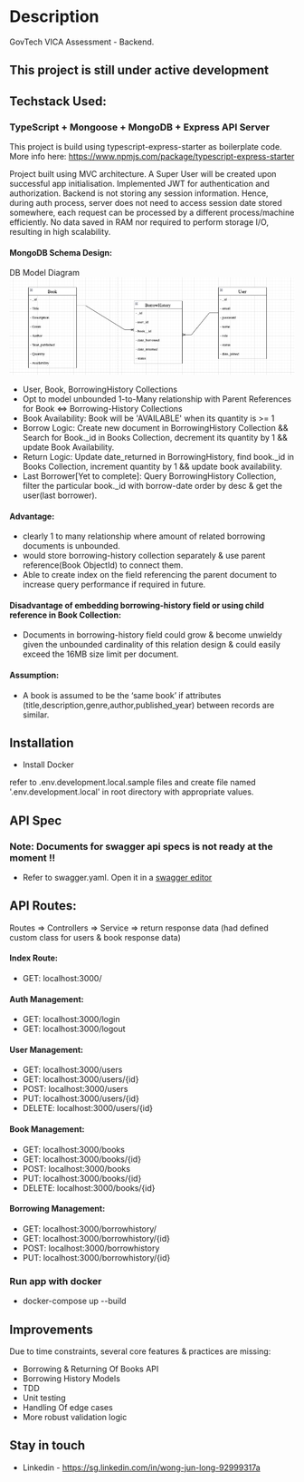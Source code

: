 # <b>Description</b> #

GovTech VICA Assessment - Backend.</br>
## This project is still under active development

## <b>Techstack Used:</b>

### TypeScript + Mongoose + MongoDB + Express API Server
This project is build using typescript-express-starter as boilerplate code. More info here: https://www.npmjs.com/package/typescript-express-starter

Project built using MVC architecture.
A Super User will be created upon successful app initialisation.
Implemented JWT for authentication and authorization.
Backend is not storing any session information. Hence, during auth process, server does not need to access session date stored somewhere, each request can be processed by a different process/machine efficiently. No data saved in RAM nor required to perform storage I/O, resulting in high scalability.

#### MongoDB Schema Design:
DB Model Diagram
   ![Schema diagram](https://github.com/JunLongWong/VICA-assessment-backend/blob/main/src/models/Mongo_Schema.png)

- User, Book, BorrowingHistory Collections
- Opt to model unbounded 1-to-Many relationship with Parent References for Book <=> Borrowing-History Collections
- Book Availability: Book will be 'AVAILABLE' when its quantity is >= 1 
- Borrow Logic: Create new document in BorrowingHistory Collection && Search for Book._id in Books Collection, decrement its quantity by 1 && update Book Availability.
- Return Logic: Update date_returned in BorrowingHistory, find book._id in Books Collection, increment quantity by 1 && update book availability.
- Last Borrower[Yet to complete]: Query BorrowingHistory Collection,
filter the particular book._id with borrow-date order by desc & get the user(last borrower).

#### Advantage:
- clearly 1 to many relationship where amount of related borrowing documents is unbounded.
- would store borrowing-history collection separately & use parent reference(Book ObjectId) to connect them.
- Able to create index on the field referencing the parent document to increase query performance if required in future.

#### Disadvantage of embedding borrowing-history field or using child reference in Book Collection:
- Documents in borrowing-history field could grow & become unwieldy given the unbounded cardinality of this relation design & could easily exceed the 16MB size limit per document.

#### Assumption: 
-  A book is assumed to be the ‘same book’ if attributes (title,description,genre,author,published_year) between records are similar.
## <b>Installation</b>

- Install Docker

refer to .env.development.local.sample files and create file named '.env.development.local' in root directory with appropriate values.

## <b>API Spec</b>
### Note: Documents for swagger api specs is not ready at the moment !! 
- Refer to swagger.yaml. Open it in a [swagger editor](https://editor.swagger.io/)<br>
###

## API Routes:
Routes => Controllers => Service => return response data (had defined custom class for users & book response data)

#### Index Route: 
- GET: localhost:3000/

#### Auth Management:
- GET: localhost:3000/login
- GET: localhost:3000/logout

#### User Management:
- GET: localhost:3000/users
- GET: localhost:3000/users/{id}
- POST: localhost:3000/users 
- PUT: localhost:3000/users/{id}
- DELETE: localhost:3000/users/{id}

#### Book Management:
- GET: localhost:3000/books
- GET: localhost:3000/books/{id}
- POST: localhost:3000/books 
- PUT: localhost:3000/books/{id}
- DELETE: localhost:3000/books/{id}

#### Borrowing Management:
- GET: localhost:3000/borrowhistory/
- GET: localhost:3000/borrowhistory/{id}
- POST: localhost:3000/borrowhistory
- PUT: localhost:3000/borrowhistory/{id}

### <b>Run app with docker</b>

- docker-compose up --build

## <b>Improvements</b>

Due to time constraints, several core features & practices are missing:
- Borrowing & Returning Of Books API
- Borrowing History Models
- TDD
- Unit testing
- Handling Of edge cases
- More robust validation logic

## <b>Stay in touch</b>

- Linkedin - https://sg.linkedin.com/in/wong-jun-long-92999317a

